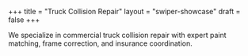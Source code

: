 +++
title = "Truck Collision Repair"
layout = "swiper-showcase"
draft = false
+++

We specialize in commercial truck collision repair with expert paint matching, frame correction, and insurance coordination.
